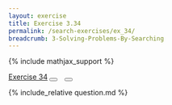 ```yaml
---
layout: exercise
title: Exercise 3.34
permalink: /search-exercises/ex_34/
breadcrumb: 3-Solving-Problems-By-Searching
---
```


{% include mathjax_support %}

<div class="card">
<div class="card-header p-2">
<a href='#' class="p-2">Exercise 34</a>
<button type="button" class="btn btn-dark float-right" title="Solve this Exercise" onclick="solve('ex3.34');" href="#"><i id="ex3.34" class="fas fa-pen" style="color:white"></i></button>
<a class="edit_question" href="#"><button type="button" class="btn btn-dark float-right" title="Edit this Question"  style="margin-left:10px; margin-right:10px;" onclick="edit('ex3.34');" href="#"><i id="ex3.34" class="far fa-edit" style="color:white"></i></button></a>
</div>
<div class="card-body">
<p class="card-text">{% include_relative question.md %}</p>
</div>
</div>
<br>
